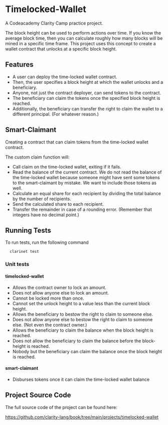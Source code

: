 # Timelocked-Wallet

A Codeacademy Clarity Camp practice project. 

The block height can be used to perform actions over time. 
If you know the average block time, then you can calculate 
roughly how many blocks will be mined in a specific time frame. 
This project uses this concept to create a wallet contract that unlocks 
at a specific block height.

## Features

- A user can deploy the time-locked wallet contract.
- Then, the user specifies a block height at which the wallet unlocks and a beneficiary.
- Anyone, not just the contract deployer, can send tokens to the contract.
- The beneficiary can claim the tokens once the specified block height is reached.
- Additionally, the beneficiary can transfer the right to claim the wallet to a different principal. (For whatever reason.)

## Smart-Claimant

Creating a contract that can claim tokens from the time-locked wallet contract.

The custom claim function will:

- Call claim on the time-locked wallet, exiting if it fails.
- Read the balance of the current contract. We do not read the balance of the time-locked wallet because someone might have sent some tokens to the smart-claimant by mistake. We want to include those tokens as well.
- Calculate an equal share for each recipient by dividing the total balance by the number of recipients.
- Send the calculated share to each recipient.
- Transfer the remainder in case of a rounding error. (Remember that integers have no decimal point.)


## Running Tests

To run tests, run the following command

```
  clarinet test
```

### Unit tests

#### timelocked-wallet

- Allows the contract owner to lock an amount.
- Does not allow anyone else to lock an amount.
- Cannot be locked more than once.
- Cannot set the unlock height to a value less than the current block height.
- Allows the beneficiary to bestow the right to claim to someone else.
- Does not allow anyone else to bestow the right to claim to someone else. (Not even the contract owner.)
- Allows the beneficiary to claim the balance when the block height is reached.
- Does not allow the beneficiary to claim the balance before the block-height is reached.
- Nobody but the beneficiary can claim the balance once the block height is reached.

#### smart-claimant

- Disburses tokens once it can claim the time-locked wallet balance


## Project Source Code

The full source code of the project can be found here: 

https://github.com/clarity-lang/book/tree/main/projects/timelocked-wallet



